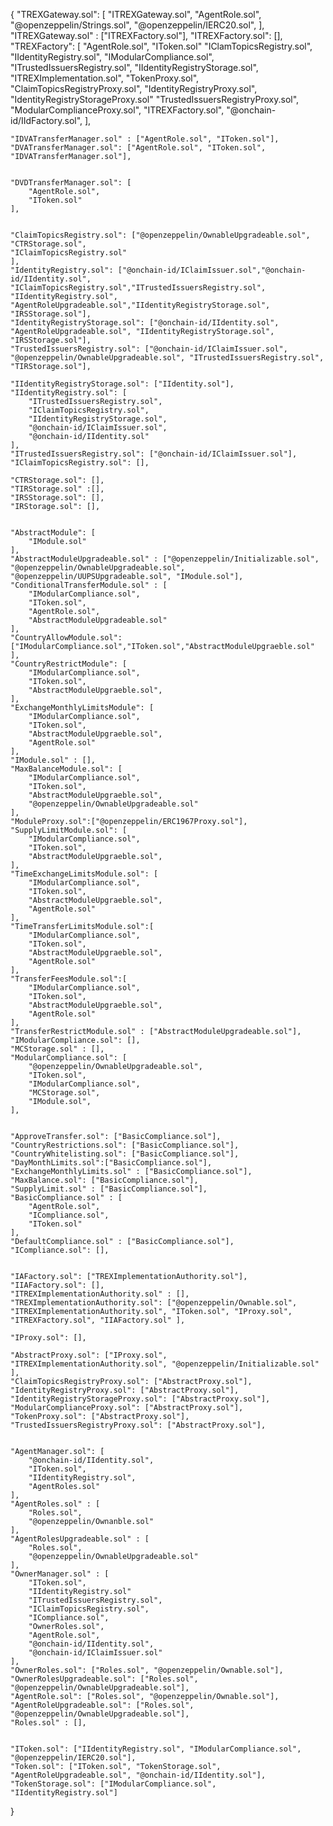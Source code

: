 
{
    "TREXGateway.sol": [
        "ITREXGateway.sol", 
        "AgentRole.sol",
        "@openzeppelin/Strings.sol",
        "@openzeppelin/IERC20.sol",
    ],
    "ITREXGateway.sol" : ["ITREXFactory.sol"],
    "ITREXFactory.sol": [],
    "TREXFactory": [
        "AgentRole.sol",
        "IToken.sol"
        "IClamTopicsRegistry.sol",
        "IIdentityRegistry.sol",
        "IModularCompliance.sol",
        "ITrustedIssuersRegistry.sol",
        "IIdentityRegistryStorage.sol",
        "ITREXImplementation.sol",
        "TokenProxy.sol",
        "ClaimTopicsRegistryProxy.sol",
        "IdentityRegistryProxy.sol",
        "IdentityRegistryStorageProxy.sol"
        "TrustedIssuersRegistryProxy.sol",
        "ModularComplianceProxy.sol",
        "ITREXFactory.sol",
        "@onchain-id/IIdFactory.sol",
    ],
    

    "IDVATransferManager.sol" : ["AgentRole.sol", "IToken.sol"],
    "DVATransferManager.sol": ["AgentRole.sol", "IToken.sol", "IDVATransferManager.sol"],


    "DVDTransferManager.sol": [
        "AgentRole.sol",
        "IToken.sol"
    ],


    "ClaimTopicsRegistry.sol": ["@openzeppelin/OwnableUpgradeable.sol",
    "CTRStorage.sol",
    "IClaimTopicsRegistry.sol"
    ],
    "IdentityRegistry.sol": ["@onchain-id/IClaimIssuer.sol","@onchain-id/IIdentity.sol", "IClaimTopicsRegistry.sol","ITrustedIssuersRegistry.sol", "IIdentityRegistry.sol",
    "AgentRoleUpgradeable.sol","IIdentityRegistryStorage.sol", "IRSStorage.sol"],
    "IdentityRegistryStorage.sol": ["@onchain-id/IIdentity.sol", "AgentRoleUpgradeable.sol", "IIdentityRegistryStorage.sol", "IRSStorage.sol"],
    "TrustedIssuersRegistry.sol": ["@onchain-id/IClaimIssuer.sol", "@openzeppelin/OwnableUpgradeable.sol", "ITrustedIssuersRegistry.sol", "TIRStorage.sol"],

    "IIdentityRegistryStorage.sol": ["IIdentity.sol"],
    "IIdentityRegistry.sol": [
        "ITrustedIssuersRegistry.sol",
        "IClaimTopicsRegistry.sol",
        "IIdentityRegistryStorage.sol",
        "@onchain-id/IClaimIssuer.sol",
        "@onchain-id/IIdentity.sol"
    ],
    "ITrustedIssuersRegistry.sol": ["@onchain-id/IClaimIssuer.sol"],
    "IClaimTopicsRegistry.sol": [],

    "CTRStorage.sol": [],
    "TIRStorage.sol" :[],
    "IRSStorage.sol": [],
    "IRStorage.sol": [],


    "AbstractModule": [
        "IModule.sol"
    ],
    "AbstractModuleUpgradeable.sol" : ["@openzeppelin/Initializable.sol", "@openzeppelin/OwnableUpgradeable.sol",
    "@openzeppelin/UUPSUpgradeable.sol", "IModule.sol"],
    "ConditionalTransferModule.sol" : [
        "IModularCompliance.sol",
        "IToken.sol",
        "AgentRole.sol",
        "AbstractModuleUpgradeable.sol"
    ],
    "CountryAllowModule.sol": ["IModularCompliance.sol","IToken.sol","AbstractModuleUpgraeble.sol"
    ],
    "CountryRestrictModule": [
        "IModularCompliance.sol",
        "IToken.sol",
        "AbstractModuleUpgraeble.sol",
    ],
    "ExchangeMonthlyLimitsModule": [
        "IModularCompliance.sol",
        "IToken.sol",
        "AbstractModuleUpgraeble.sol",
        "AgentRole.sol"
    ],
    "IModule.sol" : [],
    "MaxBalanceModule.sol": [
        "IModularCompliance.sol",
        "IToken.sol",
        "AbstractModuleUpgraeble.sol",
        "@openzeppelin/OwnableUpgradeable.sol"
    ],
    "ModuleProxy.sol":["@openzeppelin/ERC1967Proxy.sol"],
    "SupplyLimitModule.sol": [
        "IModularCompliance.sol",
        "IToken.sol",
        "AbstractModuleUpgraeble.sol",
    ],
    "TimeExchangeLimitsModule.sol": [
        "IModularCompliance.sol",
        "IToken.sol",
        "AbstractModuleUpgraeble.sol",
        "AgentRole.sol"
    ],
    "TimeTransferLimitsModule.sol":[
        "IModularCompliance.sol",
        "IToken.sol",
        "AbstractModuleUpgraeble.sol",
        "AgentRole.sol"        
    ],
    "TransferFeesModule.sol":[
        "IModularCompliance.sol",
        "IToken.sol",
        "AbstractModuleUpgraeble.sol",
        "AgentRole.sol"        
    ],
    "TransferRestrictModule.sol" : ["AbstractModuleUpgradeable.sol"],
    "IModularCompliance.sol": [],
    "MCStorage.sol" : [],
    "ModularCompliance.sol": [
        "@openzeppelin/OwnableUpgradeable.sol",
        "IToken.sol",
        "IModularCompliance.sol",
        "MCStorage.sol",
        "IModule.sol",
    ],


    "ApproveTransfer.sol": ["BasicCompliance.sol"],
    "CountryRestrictions.sol": ["BasicCompliance.sol"],
    "CountryWhitelisting.sol": ["BasicCompliance.sol"],
    "DayMonthLimits.sol":["BasicCompliance.sol"],
    "ExchangeMonthlyLimits.sol" : ["BasicCompliance.sol"],
    "MaxBalance.sol": ["BasicCompliance.sol"],
    "SupplyLimit.sol" : ["BasicCompliance.sol"],
    "BasicCompliance.sol" : [
        "AgentRole.sol",
        "ICompliance.sol",
        "IToken.sol"
    ],
    "DefaultCompliance.sol" : ["BasicCompliance.sol"],
    "ICompliance.sol": [],


    "IAFactory.sol": ["TREXImplementationAuthority.sol"],
    "IIAFactory.sol": [],
    "ITREXImplementationAuthority.sol" : [],
    "TREXImplementationAuthority.sol": ["@openzeppelin/Ownable.sol", "ITREXImplementationAuthority.sol", "IToken.sol", "IProxy.sol", "ITREXFactory.sol", "IIAFactory.sol" ],

    "IProxy.sol": [],

    "AbstractProxy.sol": ["IProxy.sol", "ITREXImplementationAuthority.sol", "@openzeppelin/Initializable.sol" ],
    "ClaimTopicsRegistryProxy.sol": ["AbstractProxy.sol"],
    "IdentityRegistryProxy.sol": ["AbstractProxy.sol"],
    "IdentityRegistryStorageProxy.sol": ["AbstractProxy.sol"],
    "ModularComplianceProxy.sol": ["AbstractProxy.sol"],
    "TokenProxy.sol": ["AbstractProxy.sol"],
    "TrustedIssuersRegistryProxy.sol": ["AbstractProxy.sol"],


    "AgentManager.sol": [
        "@onchain-id/IIdentity.sol",
        "IToken.sol",
        "IIdentityRegistry.sol",
        "AgentRoles.sol"
    ],
    "AgentRoles.sol" : [
        "Roles.sol",
        "@openzeppelin/Ownanble.sol"
    ],
    "AgentRolesUpgradeable.sol" : [
        "Roles.sol",
        "@openzeppelin/OwnableUpgradeable.sol"
    ],
    "OwnerManager.sol" : [
        "IToken.sol",
        "IIdentityRegistry.sol"
        "ITrustedIssuersRegistry.sol",
        "IClaimTopicsRegistry.sol",
        "ICompliance.sol",
        "OwnerRoles.sol",
        "AgentRole.sol",
        "@onchain-id/IIdentity.sol",
        "@onchain-id/IClaimIssuer.sol"      
    ],
    "OwnerRoles.sol": ["Roles.sol", "@openzeppelin/Ownable.sol"],
    "OwnerRolesUpgradeable.sol": ["Roles.sol", "@openzeppelin/OwnableUpgradeable.sol"],
    "AgentRole.sol": ["Roles.sol", "@openzeppelin/Ownable.sol"],
    "AgentRoleUpgradeable.sol": ["Roles.sol", "@openzeppelin/OwnableUpgradeable.sol"],
    "Roles.sol" : [],


    "IToken.sol": ["IIdentityRegistry.sol", "IModularCompliance.sol", "@openzeppelin/IERC20.sol"],
    "Token.sol": ["IToken.sol", "TokenStorage.sol", "AgentRoleUpgradeable.sol", "@onchain-id/IIdentity.sol"],
    "TokenStorage.sol": ["IModularCompliance.sol",
    "IIdentityRegistry.sol"]
}
